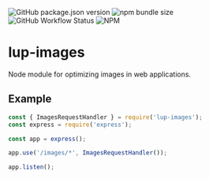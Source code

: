 ![GitHub package.json version](https://img.shields.io/github/package-json/v/LupCode/node-lup-images)
![npm bundle size](https://img.shields.io/bundlephobia/min/lup-images)
![GitHub Workflow Status](https://img.shields.io/github/workflow/status/LupCode/node-lup-images/On%20Push)
![NPM](https://img.shields.io/npm/l/lup-images)

# lup-images
Node module for optimizing images in web applications.

## Example
```typescript
const { ImagesRequestHandler } = require('lup-images');
const express = require('express');

const app = express();

app.use('/images/*', ImagesRequestHandler());

app.listen();
```
